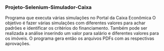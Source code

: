 ### Projeto-Selenium-Simulador-Caixa
Programa que executa várias simulações no Portal da Caixa Econômica
O objetivo é fazer várias simulações com diferentes valores para achar padrões e identificar os critérios do financiamento.
Também pode ser realizada a análise inserindo um valor para salário e diferentes valores para os imóveis. O programa gera então os arquivos PDFs com as respectivas aprovações.
